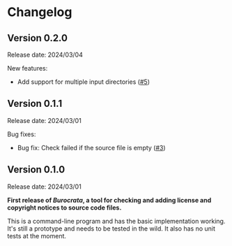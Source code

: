 # Changelog

## Version 0.2.0

Release date: 2024/03/04

New features:

* Add support for multiple input directories ([#5](https://github.com/fatiando/burocrata/pull/5))

## Version 0.1.1

Release date: 2024/03/01

Bug fixes:

* Bug fix: Check failed if the source file is empty ([#3](https://github.com/fatiando/burocrata/pull/3))

## Version 0.1.0

Release date: 2024/03/01

**First release of *Burocrata*, a tool for checking and adding license and
copyright notices to source code files.**

This is a command-line program and has the basic implementation working. It's
still a prototype and needs to be tested in the wild. It also has no unit tests
at the moment.
